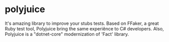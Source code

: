 # polyjuice
It's amazing library to improve your stubs tests. Based on FFaker, a great Ruby test tool, Polyjuice bring the same experiênce to C# developers. Also, Polyjuice is a "dotnet-core" modernization of 'Fact' library.
